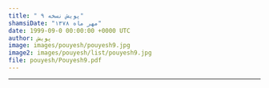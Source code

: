 ```yaml
---
title: " پویش نسخه ۹"
shamsiDate: "مهر ماه ۱۳۷۸"
date: 1999-09-0 00:00:00 +0000 UTC
author: پویش
image: images/pouyesh/pouyesh9.jpg
image2: images/pouyesh/list/pouyesh9.jpg
file: pouyesh/Pouyesh9.pdf
---
```


----
